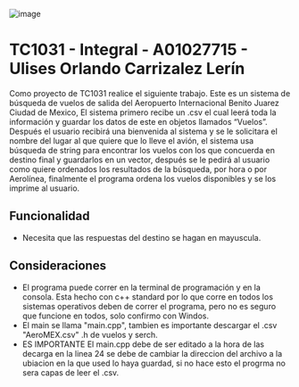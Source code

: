 ![image](https://github.com/A01027715/TC1031-Integral-A01027715/assets/117248297/0cf49121-ace4-4f23-bf15-05b88c5a0047)
# TC1031 - Integral - A01027715 - Ulises Orlando Carrizalez Lerín
Como proyecto de TC1031 realice el siguiente trabajo. Este es un sistema de búsqueda de vuelos de salida del Aeropuerto Internacional Benito Juarez Ciudad de Mexico, El sistema primero recibe un .csv el cual leerá toda la información y guardar los datos de este en objetos llamados “Vuelos”. Después el usuario recibirá una bienvenida al sistema y se le solicitara el nombre del lugar al que quiere que lo lleve el avión, el sistema usa búsqueda de string para encontrar los vuelos con los que concuerda en destino final y guardarlos en un vector, después se le pedirá al usuario como quiere ordenados los  resultados de la búsqueda, por hora o por Aerolínea, finalmente el programa ordena los vuelos disponibles y se los imprime al usuario.

## Funcionalidad
- Necesita que las respuestas del destino se hagan en mayuscula.

## Consideraciones
- El programa puede correr en la terminal de programación y en la consola. Esta hecho con c++ standard por lo que corre en todos los sistemas operativos deben de correr el programa, pero no es seguro que funcione en todos, solo confirmo con Windos.
- El main se llama "main.cpp", tambien es importante descargar el .csv "AeroMEX.csv" .h de vuelos y serch.
- ES IMPORTANTE El main.cpp debe de ser editado a la hora de las decarga en la linea 24 se debe de cambiar la direccion del archivo a la ubiacion en la que used lo haya guardad, si no hace esto el progrma no sera capas de leer el .csv.
